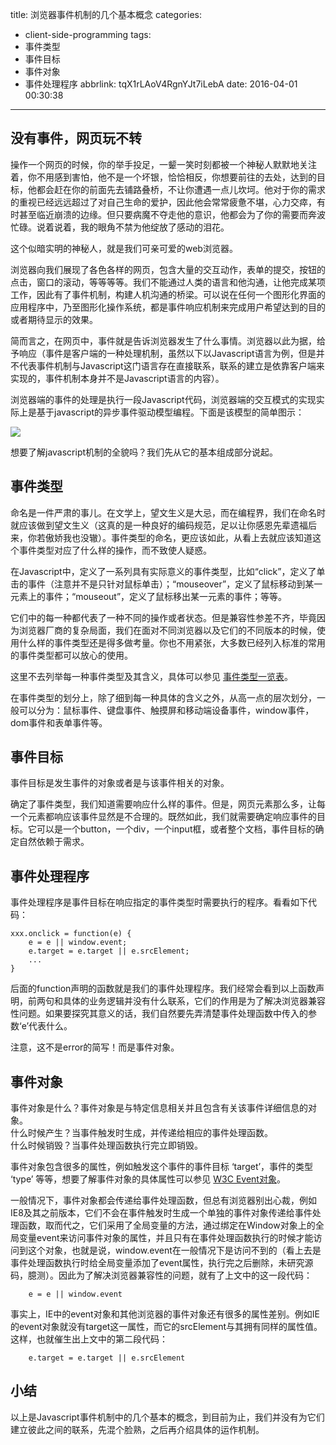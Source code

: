 title: 浏览器事件机制的几个基本概念
categories:
  - client-side-programming
tags:
  - 事件类型
  - 事件目标
  - 事件对象
  - 事件处理程序
abbrlink: tqX1rLAoV4RgnYJt7iLebA
date: 2016-04-01 00:30:38
---
## 没有事件，网页玩不转
操作一个网页的时候，你的举手投足，一颦一笑时刻都被一个神秘人默默地关注着，你不用感到害怕，他不是一个坏银，恰恰相反，你想要前往的去处，达到的目标，他都会赶在你的前面先去铺路叠桥，不让你遭遇一点儿坎坷。他对于你的需求的重视已经远远超过了对自己生命的爱护，因此他会常常疲惫不堪，心力交瘁，有时甚至临近崩溃的边缘。但只要病魔不夺走他的意识，他都会为了你的需要而奔波忙碌。说着说着，我的眼角不禁为他绽放了感动的泪花。

<!--more-->

这个似暗实明的神秘人，就是我们可亲可爱的web浏览器。

浏览器向我们展现了各色各样的网页，包含大量的交互动作，表单的提交，按钮的点击，窗口的滚动，等等等等。我们不能通过人类的语言和他沟通，让他完成某项工作，因此有了事件机制，构建人机沟通的桥梁。可以说在任何一个图形化界面的应用程序中，乃至图形化操作系统，都是事件响应机制来完成用户希望达到的目的或者期待显示的效果。

简而言之，在网页中，事件就是告诉浏览器发生了什么事情。浏览器以此为据，给予响应（事件是客户端的一种处理机制，虽然以下以Javascript语言为例，但是并不代表事件机制与Javascript这门语言存在直接联系，联系的建立是依靠客户端来实现的，事件机制本身并不是Javascript语言的内容）。

浏览器端的事件的处理是执行一段Javascript代码，浏览器端的交互模式的实现实际上是基于javascript的异步事件驱动模型编程。下面是该模型的简单图示：

![](http://cl.ly/3f263Z09083x/%E4%BA%8B%E4%BB%B6%E9%A9%B1%E5%8A%A8%E6%A8%A1%E5%9E%8B.png)

想要了解javascript机制的全貌吗？我们先从它的基本组成部分说起。

## 事件类型
命名是一件严肃的事儿。在文学上，望文生义是大忌，而在编程界，我们在命名时就应该做到望文生义（这真的是一种良好的编码规范，足以让你感恩先辈遗福后来，你若傲娇我也没辙）。事件类型的命名，更应该如此，从看上去就应该知道这个事件类型对应了什么样的操作，而不致使人疑惑。

在Javascript中，定义了一系列具有实际意义的事件类型，比如“click”，定义了单击的事件（注意并不是只针对鼠标单击）；“mouseover”，定义了鼠标移动到某一元素上的事件；“mouseout”，定义了鼠标移出某一元素的事件；等等。

它们中的每一种都代表了一种不同的操作或者状态。但是兼容性参差不齐，毕竟因为浏览器厂商的复杂局面，我们在面对不同浏览器以及它们的不同版本的时候，使用什么样的事件类型还是得多做考量。你也不用紧张，大多数已经列入标准的常用的事件类型都可以放心的使用。

这里不去列举每一种事件类型及其含义，具体可以参见 [事件类型一览表](https://developer.mozilla.org/zh-CN/docs/Web/Events)。

在事件类型的划分上，除了细到每一种具体的含义之外，从高一点的层次划分，一般可以分为：鼠标事件、键盘事件、触摸屏和移动端设备事件，window事件，dom事件和表单事件等。

## 事件目标
事件目标是发生事件的对象或者是与该事件相关的对象。

确定了事件类型，我们知道需要响应什么样的事件。但是，网页元素那么多，让每一个元素都响应该事件显然是不合理的。既然如此，我们就需要确定响应事件的目标。它可以是一个button，一个div，一个input框，或者整个文档，事件目标的确定自然依赖于需求。

## 事件处理程序
事件处理程序是事件目标在响应指定的事件类型时需要执行的程序。看看如下代码：

```
xxx.onclick = function(e) {
	e = e || window.event;
	e.target = e.target || e.srcElement;
	... 
}
```

后面的function声明的函数就是我们的事件处理程序。我们经常会看到以上函数声明，前两句和具体的业务逻辑并没有什么联系，它们的作用是为了解决浏览器兼容性问题。如果要探究其意义的话，我们自然要先弄清楚事件处理函数中传入的参数‘e’代表什么。

注意，这不是error的简写！而是事件对象。

## 事件对象
事件对象是什么？事件对象是与特定信息相关并且包含有关该事件详细信息的对象。<br/>
什么时候产生？当事件触发时生成，并传递给相应的事件处理函数。<br/>
什么时候销毁？当事件处理函数执行完立即销毁。<br/>

事件对象包含很多的属性，例如触发这个事件的事件目标 ‘target’，事件的类型 ‘type’ 等等，想要了解事件对象的具体属性可以参见 [W3C Event对象](http://www.w3school.com.cn/jsref/dom_obj_event.asp)。

一般情况下，事件对象都会传递给事件处理函数，但总有浏览器别出心裁，例如IE8及其之前版本，它们不会在事件触发时生成一个单独的事件对象传递给事件处理函数，取而代之，它们采用了全局变量的方法，通过绑定在Window对象上的全局变量event来访问事件对象的属性，并且只有在事件处理函数执行的时候才能访问到这个对象，也就是说，window.event在一般情况下是访问不到的（看上去是事件处理函数执行时给全局变量添加了event属性，执行完之后删除，未研究源码，臆测）。因此为了解决浏览器兼容性的问题，就有了上文中的这一段代码：

```
	e = e || window.event
```
事实上，IE中的event对象和其他浏览器的事件对象还有很多的属性差别。例如IE的event对象就没有target这一属性，而它的srcElement与其拥有同样的属性值。这样，也就催生出上文中的第二段代码：

```
	e.target = e.target || e.srcElement
```

## 小结
以上是Javascript事件机制中的几个基本的概念，到目前为止，我们并没有为它们建立彼此之间的联系，先混个脸熟，之后再介绍具体的运作机制。
